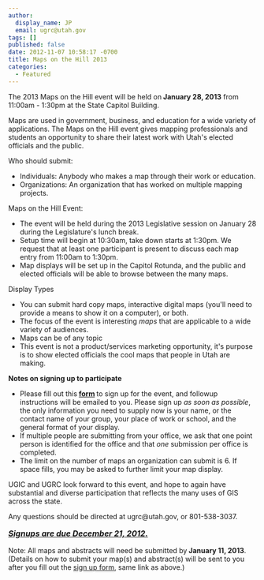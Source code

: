 ```yaml
---
author:
  display_name: JP
  email: ugrc@utah.gov
tags: []
published: false
date: 2012-11-07 10:58:17 -0700
title: Maps on the Hill 2013
categories:
  - Featured
---
```


<p>The 2013 Maps on the Hill event will be held on<strong> January 28, 2013</strong> from 11:00am - 1:30pm at the State Capitol Building.</p>
<p>Maps are used in government, business, and education for a wide variety of applications. The Maps on the Hill event gives mapping professionals and students an opportunity to share their latest work with Utah's elected officials and the public.</p>
<p>Who should submit:</p>
<ul>
<li>Individuals: Anybody who makes a map through their work or education.</li>
<li>Organizations: An organization that has worked on multiple mapping projects.</li>
</ul>
<p>Maps on the Hill Event:</p>
<ul>
<li>The event will be held during the 2013 Legislative session on January 28 during the Legislature's lunch break.</li>
<li>Setup time will begin at 10:30am, take down starts at 1:30pm. We request that at least one participant is present to discuss each map entry from 11:00am to 1:30pm.</li>
<li>Map displays will be set up in the Capitol Rotunda, and the public and elected officials will be able to browse between the many maps.</li>
</ul>
<p>Display Types</p>
<ul>
<li>You can submit hard copy maps, interactive digital maps (you'll need to provide a means to show it on a computer), or both.</li>
<li>The focus of the event is interesting <em>maps</em> that are applicable to a wide variety of audiences.</li>
<li>Maps can be of any topic</li>
<li>This event is not a product/services marketing opportunity, it's purpose is to show elected officials the cool maps that people in Utah are making.</li>
</ul>
<p><strong>Notes on signing up to participate</strong></p>
<ul>
<li>Please fill out this<strong> <a href="https://docs.google.com/a/utah.gov/spreadsheet/viewform?formkey=dDRuMzktTHZkWTNCOGVqTEJDbjZCSUE6MQ#gid=0" target="_blank" rel="noopener">form</a> </strong>to sign up for the event, and followup instructions will be emailed to you. Please sign up <em>as soon as possible</em>, the only information you need to supply now is your name, or the contact name of your group, your place of work or school, and the general format of your display.</li>
<li>If multiple people are submitting from your office, we ask that one point person is identified for the office and that <em>one</em> submission per office is completed.</li>
<li>The limit on the number of maps an organization can submit is 6. If space fills, you may be asked to further limit your map display.</li>
</ul>
<p>UGIC and UGRC look forward to this event, and hope to again have substantial and diverse participation that reflects the many uses of GIS across the state.</p>
<p>Any questions should be directed at  ugrc@utah.gov, or 801-538-3037.</p>
<p style="font-size: 16px;"><a href="https://docs.google.com/a/utah.gov/spreadsheet/viewform?formkey=dDRuMzktTHZkWTNCOGVqTEJDbjZCSUE6MQ#gid=0" target="_blank" rel="noopener"><em><strong>Signups are due December 21, 2012.</strong></em></a></p>
<p>Note: All maps and abstracts will need be submitted by<strong> January 11, 2013</strong>. (Details on how to submit your map(s) and abstract(s) will be sent to you after you fill out the <a href="https://docs.google.com/a/utah.gov/spreadsheet/viewform?formkey=dDRuMzktTHZkWTNCOGVqTEJDbjZCSUE6MQ#gid=0" target="_blank" rel="noopener">sign up form</a>, same link as above.)</p>
